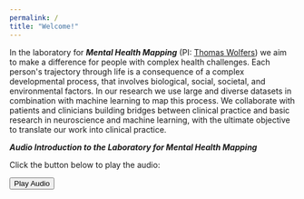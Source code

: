 ```yaml
---
permalink: /
title: "Welcome!"
---
```

In the laboratory for ***Mental Health Mapping*** (PI: [Thomas Wolfers](https://thomaswolfers.github.io)) we aim to make a difference for people with complex health challenges. Each person's trajectory through life is a consequence of a complex developmental process, that involves biological, social, societal, and environmental factors. In our research we use large and diverse datasets in combination with machine learning to map this process. We collaborate with patients and clinicians building bridges between clinical practice and basic research in neuroscience and machine learning, with the ultimate objective to translate our work into clinical practice.


***Audio Introduction to the Laboratory for Mental Health Mapping***

Click the button below to play the audio:

<!-- Button to play the audio -->
<button onclick="document.getElementById('audioPlayer').play()">Play Audio</button>

<!-- Audio element -->
<audio id="audioPlayer" src="/files/MHM_lab.wav"></audio>
